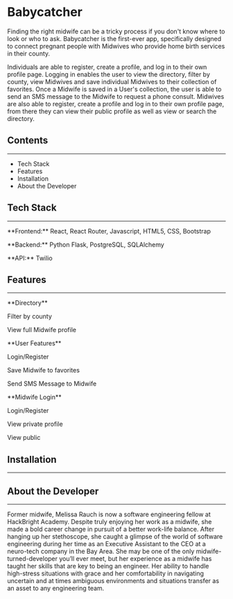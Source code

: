 # Babycatcher
<p>Finding the right midwife can be a tricky process if you don't know where to look or who to ask.  Babycatcher is the first-ever app, specifically designed to connect pregnant people with Midwives who provide home birth services in their county.</p>  

<p>Individuals are able to register, create a profile, and log in to their own profile page.  Logging in enables the user to view the directory, filter by county, view Midwives and save individual Midwives to their collection of favorites.  Once a Midwife is saved in a User's collection, the user is able to send an SMS message to the Midwife to request a phone consult. Midwives are also able to register, create a profile and log in to their own profile page, from there they can view their public profile as well as view or search the directory.</p>

## Contents
---
- Tech Stack
- Features
- Installation
- About the Developer

## Tech Stack
---
<p>**Frontend:** React, React Router, Javascript, HTML5, CSS, Bootstrap</p>
<p>**Backend:** Python Flask, PostgreSQL, SQLAlchemy</p>
<p>**API:** Twilio</p>

## Features
---
<p>**Directory**</p>
    <p>Filter by county</p>
    <p> View full Midwife profile</p>
    
<p>**User Features**</p>
    <p>Login/Register</p>
    <p>Save Midwife to favorites</p>
    <p>Send SMS Message to Midwife</p>

<p>**Midwife Login**</p>
    <p>Login/Register</p>
    <p>View private profile</p>
    <p>View public</p>

## Installation
---
<p></p>

## About the Developer
---
<p>Former midwife, Melissa Rauch is now a software engineering fellow at HackBright Academy.  Despite truly enjoying her work as a midwife, she made a bold career change in pursuit of a better work-life balance. After hanging up her stethoscope, she caught a glimpse of the world of software engineering during her time as an Executive Assistant to the CEO at a neuro-tech company in the Bay Area.  She may be one of the only midwife-turned-developer you’ll ever meet, but her experience as a midwife has taught her skills that are key to being an engineer.  Her ability to handle high-stress situations with grace and her comfortability in navigating uncertain and at times ambiguous environments and situations transfer as an asset to any engineering team.</p>
